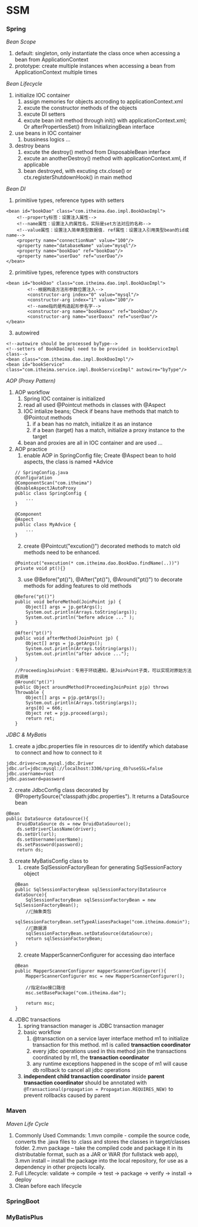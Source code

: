 # SSM
### Spring 
*Bean Scope*
1. default: singleton, only instantiate the class once when accessing a bean from ApplicationContext
2. prototype: create multiple instances when accessing a bean from ApplicationContext multiple times 

*Bean Lifecycle*
1. initialize IOC container
    1. assign memories for objects accroding to applicationContext.xml
    2. excute the constructor methods of the objects
    3. excute DI setters
    4. excute bean init method through init() with applicationContext.xml; Or afterPropertiesSet() from InitializingBean interface
2. use beans in IOC container
    1. bussiness logics ...
3. destroy beans
    1. excute the destroy() method from DisposableBean interface
    2. excute an anotherDestroy() method with applicationContext.xml, if applicable
    3. bean destroyed, with excuting ctx.close() or ctx.registerShutdownHook() in main method

*Bean DI*
1. primitiive types, reference types with setters
```
<bean id="bookDao" class="com.itheima.dao.impl.BookDaoImpl">
    <!--property标签：设置注入属性-->
    <!--name属性：设置注入的属性名，实际是set方法对应的名称-->
    <!--value属性：设置注入简单类型数据值. ref属性：设置注入引用类型bean的id或name-->
    <property name="connectionNum" value="100"/>
    <property name="databaseName" value="mysql"/>
    <property name="bookDao" ref="bookDao"/>
    <property name="userDao" ref="userDao"/>
</bean>
```
2. primitiive types, reference types with constructors
```
<bean id="bookDao" class="com.itheima.dao.impl.BookDaoImpl">
        <!--根据构造方法形参数位置注入-->
        <constructor-arg index="0" value="mysql"/>
        <constructor-arg index="1" value="100"/>
        <!--name指的是构造起形参名字-->
        <constructor-arg name="bookDaoxx" ref="bookDao"/>
        <constructor-arg name="userDaoxx" ref="userDao"/>
</bean>
```
3. autowired
```
<!--autowire should be processed byType-->
<!--setters of BookDaoImpl need to be provided in bookServiceImpl class-->
<bean class="com.itheima.dao.impl.BookDaoImpl"/>
<bean id="bookService" class="com.itheima.service.impl.BookServiceImpl" autowire="byType"/>
```

*AOP (Proxy Pattern)*
1. AOP workflow
    1. Spring IOC container is initialized
    2. read all used @Pointcut methods in classes with @Aspect
    3. IOC intialize beans; Check if beans have methods that match to @Pointcut methods
        1. if a bean has no match, initialize it as an instance
        2. if a bean (target) has a match, initialize a proxy instance to the target
    4. bean and proxies are all in IOC container and are used ...
2. AOP practice
    1. enable AOP in SpringConfig file; Create @Aspect bean to hold aspects, the class is named *Advice
    ```
    // SpringConfig.java
    @Configuration
    @ComponentScan("com.itheima")
    @EnableAspectJAutoProxy
    public class SpringConfig {
        ...
    }
    
    @Component
    @Aspect
    public class MyAdvice {
        ...
    }
    ```
    2. create @Pointcut("excution()") decorated methods to match old methods need to be enhanced.
    ```
    @Pointcut("execution(* com.itheima.dao.BookDao.findName(..))")
    private void pt(){}
    ```
    3. use @Before("pt()"), @After("pt()"), @Around("pt()") to decorate methods for adding features to old methods
    ```
    @Before("pt()")
    public void beforeMethod(JoinPoint jp) {
        Object[] args = jp.getArgs();
        System.out.println(Arrays.toString(args));
        System.out.println("before advice ..." );
    }

    @After("pt()")
    public void afterMethod(JoinPoint jp) {
        Object[] args = jp.getArgs();
        System.out.println(Arrays.toString(args));
        System.out.println("after advice ...");
    }

    //ProceedingJoinPoint：专用于环绕通知，是JoinPoint子类，可以实现对原始方法的调用
    @Around("pt()")
    public Object aroundMethod(ProceedingJoinPoint pjp) throws Throwable {
        Object[] args = pjp.getArgs();
        System.out.println(Arrays.toString(args));
        args[0] = 666;
        Object ret = pjp.proceed(args);
        return ret;
    }
    ```


*JDBC & MyBatis*
1. create a jdbc.properties file in resources dir to identify which database to connect and how to connect to it
```
jdbc.driver=com.mysql.jdbc.Driver
jdbc.url=jdbc:mysql://localhost:3306/spring_db?useSSL=false
jdbc.username=root
jdbc.password=password
```
2. create JdbcConfig class decorated by @PropertySource("classpath:jdbc.properties"). It returns a DataSource bean
```
@Bean
public DataSource dataSource(){
    DruidDataSource ds = new DruidDataSource();
    ds.setDriverClassName(driver);
    ds.setUrl(url);
    ds.setUsername(userName);
    ds.setPassword(password);
    return ds;
```
3. create MyBatisConfig class to 
    1. create SqlSessionFactoryBean for generating SqlSessionFactory object
    ```
    @Bean
    public SqlSessionFactoryBean sqlSessionFactory(DataSource dataSource){
        SqlSessionFactoryBean sqlSessionFactoryBean = new SqlSessionFactoryBean();
        //🔗抽象类包
        sqlSessionFactoryBean.setTypeAliasesPackage("com.itheima.domain");
        //🔗数据源
        sqlSessionFactoryBean.setDataSource(dataSource);
        return sqlSessionFactoryBean;
    }
    ```
    2. create MapperScannerConfigurer for accessing dao interface
    ```
    @Bean
    public MapperScannerConfigurer mapperScannerConfigurer(){
        MapperScannerConfigurer msc = new MapperScannerConfigurer();

        //指定dao接口路径
        msc.setBasePackage("com.itheima.dao");

        return msc;
    }
    ```
4. JDBC transactions
    1. spring transaction manager is JDBC transaction manager
    2. basic workflow
        1. @transaction on a service layer interface method m1 to initialize transaction for this method. m1 is called **transaction coordinator**
        2. every jdbc operations used in this method join the transactions coordinated by m1, the **transaction coordinator**
        3. any runtime exceptions happened in the scope of m1 will cause db rollback to cancel all jdbc operations
    3. **independent child transaction coordinator** inside **parent transaction coordinator** should be annotated with 
    ```@Transactional(propagation = Propagation.REQUIRES_NEW)``` to prevent rollbacks caused by parent
  
### Maven
*Maven Life Cycle*
1. Commonly Used Commands:
    1.mvn compile - compile the source code, converts the .java files to .class and stores the classes in target/classes folder.
    2.mvn package – take the compiled code and package it in its distributable format, such as a JAR or WAR (for fullstack web app),
    3.mvn install – install the package into the local repository, for use as a dependency in other projects locally.
2. Full Lifecycle: validate -> compile -> test -> package -> verify -> install -> deploy
3. Clean before each lifecycle
    
### SpringBoot 
### MyBatisPlus
